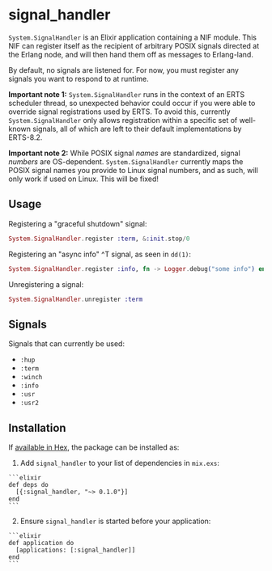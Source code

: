 # signal_handler

`System.SignalHandler` is an Elixir application containing a NIF module. This NIF can register itself as the recipient of arbitrary POSIX signals directed at the Erlang node, and will then hand them off as messages to Erlang-land.

By default, no signals are listened for. For now, you must register any signals you want to respond to at runtime.

**Important note 1:** `System.SignalHandler` runs in the context of an ERTS scheduler thread, so unexpected behavior could occur if you were able to override signal registrations used by ERTS. To avoid this, currently `System.SignalHandler` only allows registration within a specific set of well-known signals, all of which are left to their default implementations by ERTS-8.2.

**Important note 2:** While POSIX signal *names* are standardized, signal *numbers* are OS-dependent. `System.SignalHandler` currently maps the POSIX signal names you provide to Linux signal numbers, and as such, will only work if used on Linux. This will be fixed!

## Usage

Registering a "graceful shutdown" signal:

```elixir
System.SignalHandler.register :term, &:init.stop/0
```

Registering an "async info" ^T signal, as seen in `dd(1)`:

```elixir
System.SignalHandler.register :info, fn -> Logger.debug("some info") end
```

Unregistering a signal:

```elixir
System.SignalHandler.unregister :term
```

## Signals

Signals that can currently be used:

* `:hup`
* `:term`
* `:winch`
* `:info`
* `:usr`
* `:usr2`

## Installation

If [available in Hex](https://hex.pm/docs/publish), the package can be installed as:

  1. Add `signal_handler` to your list of dependencies in `mix.exs`:

    ```elixir
    def deps do
      [{:signal_handler, "~> 0.1.0"}]
    end
    ```

  2. Ensure `signal_handler` is started before your application:

    ```elixir
    def application do
      [applications: [:signal_handler]]
    end
    ```

